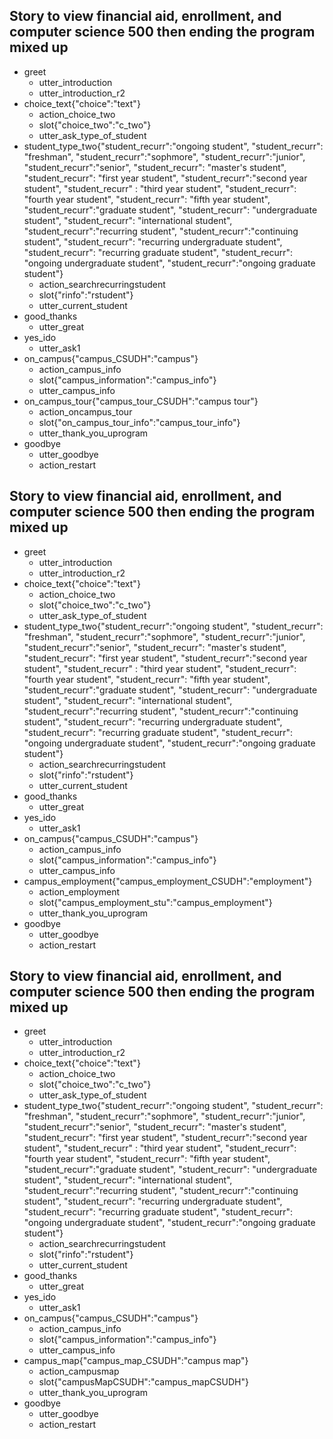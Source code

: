 <!--
## Karen Salinas
## CSC 590
## Story for Campus Tour, Campus Map, and Campus Employment (Small Stories)
-->

## Story to view financial aid, enrollment, and computer science 500 then ending the program mixed up
* greet
  - utter_introduction
  - utter_introduction_r2
* choice_text{"choice":"text"}
  - action_choice_two
  - slot{"choice_two":"c_two"}
  - utter_ask_type_of_student
* student_type_two{"student_recurr":"ongoing student", "student_recurr": "freshman", "student_recurr":"sophmore", "student_recurr":"junior", "student_recurr":"senior", "student_recurr": "master's student", "student_recurr": "first year  student", "student_recurr":"second year student", "student_recurr" : "third year student", "student_recurr": "fourth year student", "student_recurr": "fifth year student", "student_recurr":"graduate student", "student_recurr": "undergraduate student", "student_recurr": "international student", "student_recurr":"recurring student", "student_recurr":"continuing student", "student_recurr": "recurring undergraduate student", "student_recurr": "recurring graduate student", "student_recurr": "ongoing undergraduate student", "student_recurr":"ongoing graduate student"}
  - action_searchrecurringstudent
  - slot{"rinfo":"rstudent"}
  - utter_current_student
* good_thanks
  - utter_great
* yes_ido
  - utter_ask1
* on_campus{"campus_CSUDH":"campus"}
  - action_campus_info
  - slot{"campus_information":"campus_info"}
  - utter_campus_info
* on_campus_tour{"campus_tour_CSUDH":"campus tour"}
  - action_oncampus_tour
  - slot{"on_campus_tour_info":"campus_tour_info"}
  - utter_thank_you_uprogram
* goodbye
  - utter_goodbye
  - action_restart


## Story to view financial aid, enrollment, and computer science 500 then ending the program mixed up
* greet
  - utter_introduction
  - utter_introduction_r2
* choice_text{"choice":"text"}
  - action_choice_two
  - slot{"choice_two":"c_two"}
  - utter_ask_type_of_student
* student_type_two{"student_recurr":"ongoing student", "student_recurr": "freshman", "student_recurr":"sophmore", "student_recurr":"junior", "student_recurr":"senior", "student_recurr": "master's student", "student_recurr": "first year  student", "student_recurr":"second year student", "student_recurr" : "third year student", "student_recurr": "fourth year student", "student_recurr": "fifth year student", "student_recurr":"graduate student", "student_recurr": "undergraduate student", "student_recurr": "international student", "student_recurr":"recurring student", "student_recurr":"continuing student", "student_recurr": "recurring undergraduate student", "student_recurr": "recurring graduate student", "student_recurr": "ongoing undergraduate student", "student_recurr":"ongoing graduate student"}
  - action_searchrecurringstudent
  - slot{"rinfo":"rstudent"}
  - utter_current_student
* good_thanks
  - utter_great
* yes_ido
  - utter_ask1
* on_campus{"campus_CSUDH":"campus"}
  - action_campus_info
  - slot{"campus_information":"campus_info"}
  - utter_campus_info
* campus_employment{"campus_employment_CSUDH":"employment"}
  - action_employment
  - slot{"campus_employment_stu":"campus_employment"}
  - utter_thank_you_uprogram
* goodbye
  - utter_goodbye
  - action_restart



## Story to view financial aid, enrollment, and computer science 500 then ending the program mixed up
* greet
  - utter_introduction
  - utter_introduction_r2
* choice_text{"choice":"text"}
  - action_choice_two
  - slot{"choice_two":"c_two"}
  - utter_ask_type_of_student
* student_type_two{"student_recurr":"ongoing student", "student_recurr": "freshman", "student_recurr":"sophmore", "student_recurr":"junior", "student_recurr":"senior", "student_recurr": "master's student", "student_recurr": "first year  student", "student_recurr":"second year student", "student_recurr" : "third year student", "student_recurr": "fourth year student", "student_recurr": "fifth year student", "student_recurr":"graduate student", "student_recurr": "undergraduate student", "student_recurr": "international student", "student_recurr":"recurring student", "student_recurr":"continuing student", "student_recurr": "recurring undergraduate student", "student_recurr": "recurring graduate student", "student_recurr": "ongoing undergraduate student", "student_recurr":"ongoing graduate student"}
  - action_searchrecurringstudent
  - slot{"rinfo":"rstudent"}
  - utter_current_student
* good_thanks
  - utter_great
* yes_ido
  - utter_ask1
* on_campus{"campus_CSUDH":"campus"}
  - action_campus_info
  - slot{"campus_information":"campus_info"}
  - utter_campus_info
* campus_map{"campus_map_CSUDH":"campus map"}
  - action_campusmap
  - slot{"campusMapCSUDH":"campus_mapCSUDH"}
  - utter_thank_you_uprogram
* goodbye
  - utter_goodbye
  - action_restart
